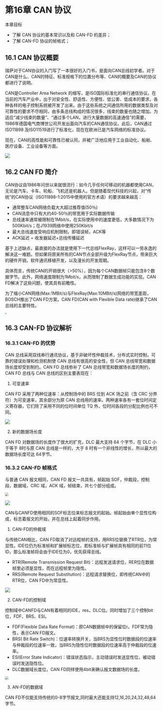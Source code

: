 # 第16章 CAN 协议

本章目标

- 了解 CAN 协议的基本常识以及和 CAN-FD 的差异；
- 了解 CAN-FD 协议的帧格式；

## 16.1 CAN 协议概要

瑞萨对于CAN协议的入门写了一本很好的入门书，是面向CAN总线初学者。对于CAN是什么、CAN的特征、标准规格下的位置分布等、CAN的概要及CAN的协议都进行了说明。

CAN是Controller Area Network 的缩写，是ISO国际标准化的串行通信协议。在当前的汽车产业中，出于对安全性、舒适性、方便性、低公害、低成本的要求，各种各样的电子控制系统被开发了出来。由于这些系统之间通信所用的数据类型及对可靠性的要求不尽相同，由多条总线构成的情况很多，线束的数量也随之增加。为适应“减少线束的数量”、“通过多个LAN，进行大量数据的高速通信”的需要，1986年德国电气商博世公司开发出面向汽车的CAN通信协议。此后，CAN通过ISO11898 及ISO11519进行了标准化，现在在欧洲已是汽车网络的标准协议。

现在，CAN的高性能和可靠性已被认同，并被广泛地应用于工业自动化、船舶、医疗设备、工业设备等方面。

![](http://photos.100ask.net/renesas-docs/DShanMCU_RA6M5/object_oriented_module_programming_method_in_ARM_embedded_system/chapter-16/image1.png)

## 16.2 CAN FD 简介

CAN协议自1986年问世以来就很流行：如今几乎任何可移动的机器都使用CAN，无论是汽车、卡车、轮船、飞机还是机器人。但是随着现代科技的兴起，对“传统”的CAN协议（ISO11898-1:2015中使用的官方术语）的要求越来越高：
- 通常整车CAN网络负载大大超过推荐值(50％)
- CAN消息中只有大约40-50％的带宽用于实际数据传输
- 总线速率通常被限制在1Mbit/s，在实际使用中的速度更低，大多数情况下为500Kbit/s；在J1939网络中使用250Kbit/s
- 最大总线速度受响应机制限制，即错误帧，ACK等
- ACK延迟 = 收发器延迟+总线传播延迟

基于上述缺点，最直接的办法就是使用下一代总线FlexRay，这样可以一劳永逸的解决这一难题。但如果将原来所有的CAN节点全部升级为FlexRay节点，带来巨大的硬件开销，软件通讯移植开发，以及漫长的开发周期。

具体而言，传统CAN的开销很大（>50%），因为每个CAN数据帧只能包含8个数据字节。此外，网络速度限制为1Mbit/s，从而限制了数据生成功能的实现。CAN FD解决了这些问题，使其具有前瞻性。

为了缩小CAN网络(Max:1MBit/s)与FlexRay(Max:10MBit/s)网络的带宽差距，BOSCH推出了CAN FD方案。CAN FD(CAN with Flexible Data rate)继承了CAN总线的主要特性。

<img src="http://photos.100ask.net/renesas-docs/DShanMCU_RA6M5/object_oriented_module_programming_method_in_ARM_embedded_system/chapter-16/image2.png" style="zoom: 33%;" />

## 16.3 CAN-FD 协议解析

### 16.3.1 CAN-FD 的优势

CAN 总线采用双线串行通讯协议，基于非破坏性仲裁技术，分布式实时控制，可靠的错误处理和检测机制使 CAN 总线有很高的安全性，但 CAN 总线带宽和数据场长度却受到制约。CAN FD 总线弥补了 CAN 总线带宽和数据场长度的制约，CAN FD 总线与 CAN 总线的区别主要表现在：

1. 可变速率

CAN FD 采用了两种位速率：从控制场中的 BRS 位到 ACK 场之前（含 CRC 分界符）为可变速率，其余部分为原 CAN 总线用的速率。两种速率各有一套位时间定义寄存器，它们除了采用不同的位时间单位 TQ 外，位时间各段的分配比例也可不同。

![](http://photos.100ask.net/renesas-docs/DShanMCU_RA6M5/object_oriented_module_programming_method_in_ARM_embedded_system/chapter-16/image3.png)

2. 新的数据场长度

CAN FD 对数据场的长度作了很大的扩充，DLC 最大支持 64 个字节，在 DLC 小于等于 8时与原 CAN 总线是一样的，大于 8 时有一个非线性的增长，所以最大的数据场长度可达 64字节。

### 16.3.2 CAN-FD 帧格式

与普通 CAN 报文相同，CAN FD 报文一共具有，帧起始 SOF，仲裁段，控制段，数据域，CRC 域，ACK 域，帧结束，共七个部分组成。

<img src="http://photos.100ask.net/renesas-docs/DShanMCU_RA6M5/object_oriented_module_programming_method_in_ARM_embedded_system/chapter-16/image4.png" style="zoom: 67%;" />

![](http://photos.100ask.net/renesas-docs/DShanMCU_RA6M5/object_oriented_module_programming_method_in_ARM_embedded_system/chapter-16/image5.png)

CAN与CANFD使用相同的SOF标志位来标志报文的起始。帧起始由单个显性位构成，标志着报文的开始，并在总线上起着同步作用。

1. CAN-FD的仲裁域

与传统CAN相比，CAN FD取消了对远程帧的支持，用RRS位替换了RTR位，为常显性。IDE位仍为标准帧和扩展帧标志位，若标准帧与扩展帧具有相同的前11位ID，那么标准帧将会由于IDE位为0，优先获得总线。

- RTR(Remote Transmission Request Bit)：远程发送请求位，RER位在数据帧里必须是显性，而在远程帧里为隐性。
- RRS(Remote Request Substitution)：远程请求替换位，即传统CAN中的RTR位，CAN FD中为常显性。

![](http://photos.100ask.net/renesas-docs/DShanMCU_RA6M5/object_oriented_module_programming_method_in_ARM_embedded_system/chapter-16/image6.png)

2. CAN-FD的控制域

控制域中CANFD与CAN有着相同的IDE，res，DLC位。同时增加了三个控制bit位，FDF、BRS、ESI。
- FDF(Flexible Data Rate Format)：原CAN数据帧中的保留位r。FDF常为隐性，表示CAN FD报文。
- BRS( Bit Rate Switch)：位速率转换开关，当BRS为显性位时数据段的位速率与仲裁段的位速率一致，当BRS为隐性位时数据段的位速率高于仲裁段的位速率。
- ESI(Error State Indicator)：错误状态指示，主动错误时发送显性位，被动错误时发送隐性位。
- DLC数据域长度位，CAN FD同样使用4bit来确认报文数据场的长度。

<img src="http://photos.100ask.net/renesas-docs/DShanMCU_RA6M5/object_oriented_module_programming_method_in_ARM_embedded_system/chapter-16/image7.png" style="zoom:67%;" />

3. AN-FD的数据域

CAN FD不仅能支持传统的0-8字节报文,同时最大还能支持12,16,20,24,32,48,64字节。